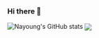 ### Hi there 👋

![Nayoung's GitHub stats](https://github-readme-stats.vercel.app/api?username=young061023&show_icons=true&theme=buefy)
<a href="https://github.com/young061023"><img align="center" src="https://github-readme-stats.vercel.app/api/top-langs/?username=young061023&layout=compact&theme=buefy" /></a> 
